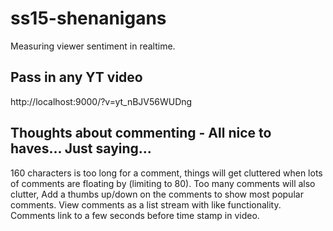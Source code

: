 # ss15-shenanigans

Measuring viewer sentiment in realtime.

## Pass in any YT video

http://localhost:9000/?v=yt_nBJV56WUDng


## Thoughts about commenting - All nice to haves... Just saying...

160 characters is too long for a comment, things will get cluttered when lots of comments are floating by (limiting to 80).
Too many comments will also clutter,
Add a thumbs up/down on the comments to show most popular comments.
View comments as a list stream with like functionality.
Comments link to a few seconds before time stamp in video.